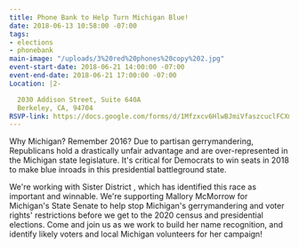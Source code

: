 ```yaml
---
title: Phone Bank to Help Turn Michigan Blue!
date: 2018-06-13 10:58:00 -07:00
tags:
- elections
- phonebank
main-image: "/uploads/3%20red%20phones%20copy%202.jpg"
event-start-date: 2018-06-21 14:00:00 -07:00
event-end-date: 2018-06-21 17:00:00 -07:00
Location: |2-

  2030 Addison Street, Suite 640A
  Berkeley, CA, 94704
RSVP-link: https://docs.google.com/forms/d/1Mfzxcv6HlwBJmiVfaszcuclFCXmaW0bvzTeUPY5FhIs/edit
---
```


Why Michigan? Remember 2016?  Due to partisan gerrymandering, Republicans hold a drastically unfair advantage and are over-represented in the Michigan state legislature. It's critical for Democrats to win seats in 2018 to make blue inroads in this presidential battleground state. 

We're working with Sister District , which has identified this race as important and winnable.  We're supporting Mallory McMorrow for Michigan's State Senate to help stop Michigan's gerrymandering and voter rights' restrictions before we get to the 2020 census and presidential elections. Come and join us as we work to build her name recognition,  and identify likely voters and local Michigan volunteers for her campaign!
